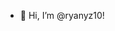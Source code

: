 - 👋 Hi, I’m @ryanyz10!
<!---
ryanyz10/ryanyz10 is a ✨ special ✨ repository because its `README.md` (this file) appears on your GitHub profile.
You can click the Preview link to take a look at your changes.
--->

